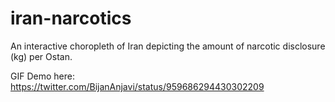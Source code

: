 # iran-narcotics
An interactive choropleth of Iran depicting the amount of narcotic disclosure (kg) per Ostan.

GIF Demo here: https://twitter.com/BijanAnjavi/status/959686294430302209 

